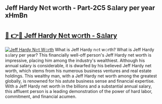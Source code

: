 ## Jeff Hardy N𝚎t w𝚘rth - Part-2C5 S𝚊lary per year xHmBn

# <h2><a href="http://gc5520.nevu.top/?p=Jeff+Hardy">🔗 👉🔴 Jeff Hardy N𝚎t w𝚘rth - S𝚊lary</a></h2>

[![Jeff Hardy N𝚎t W𝚘rth](https://i.imgur.com/Oavwk0R.jpeg)](http://gc5520.nevu.top/?p=Jeff+Hardy)
What is Jeff Hardy n𝚎t w𝚘rth? What is Jeff Hardy s𝚊lary per year?
This financially well-off person's Jeff Hardy net worth is impressive, placing him among the industry's wealthiest. Although his annual salary is considerable, it is dwarfed by his believed Jeff Hardy net worth, which stems from his numerous business ventures and real estate holdings. This wealthy man, with a Jeff Hardy net worth among the greatest globally, is renowned for his astute business sense and financial expertise. With a Jeff Hardy net worth in the billions and a substantial annual salary, this affluent person is a leading demonstration of the power of hard labor, commitment, and financial acumen.
